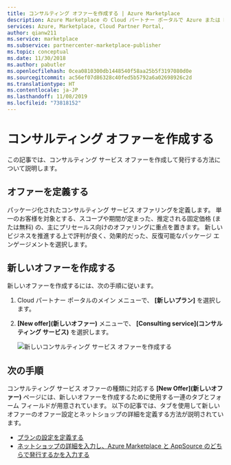 ```yaml
---
title: コンサルティング オファーを作成する | Azure Marketplace
description: Azure Marketplace の Cloud パートナー ポータルで Azure または Dynamics 365 コンサルティング サービスのオファーを作成します。
services: Azure, Marketplace, Cloud Partner Portal,
author: qianw211
ms.service: marketplace
ms.subservice: partnercenter-marketplace-publisher
ms.topic: conceptual
ms.date: 11/30/2018
ms.author: pabutler
ms.openlocfilehash: 0cea0810300db1448540f58aa25b5f3197080d0e
ms.sourcegitcommit: ac56ef07d86328c40fed5b5792a6a02698926c2d
ms.translationtype: HT
ms.contentlocale: ja-JP
ms.lasthandoff: 11/08/2019
ms.locfileid: "73818152"
---
```

# <a name="create-a-consulting-offer"></a>コンサルティング オファーを作成する

この記事では、コンサルティング サービス オファーを作成して発行する方法について説明します。

## <a name="define-your-offer"></a>オファーを定義する

パッケージ化されたコンサルティング サービス オファリングを定義します。 単一のお客様を対象とする、スコープや期間が定まった、推定される固定価格 (または無料) の、主にプリセールス向けのオファリングに重点を置きます。 新しいビジネスを推進する上で評判が良く、効果的だった、反復可能なパッケージ エンゲージメントを選択します。

## <a name="create-a-new-offer"></a>新しいオファーを作成する

新しいオファーを作成するには、次の手順に従います。
1. Cloud パートナー ポータルのメイン メニューで、 **[新しいプラン]** を選択します。
1. **[New offer]\(新しいオファー\)** メニューで、 **[Consulting service]\(コンサルティング サービス\)** を選択します。

    ![新しいコンサルティング サービス オファーを作成する](media/cppselectnewconsultingoffer.png)

## <a name="next-steps"></a>次の手順

コンサルティング サービス オファーの種類に対応する **[New Offer]\(新しいオファー\)** ページには、新しいオファーを作成するために使用する一連のタブとフォーム フィールドが用意されています。 以下の記事では、タブを使用して新しいオファーのオファー設定とネットショップの詳細を定義する方法が説明されています。

-   [プランの設定を定義する](./cpp-consulting-service-define-offer-settings.md)
-   [ネットショップの詳細を入力し、Azure Marketplace と AppSource のどちらで発行するかを入力する](./cpp-consulting-service-storefront-details.md)
